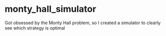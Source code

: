 # monty_hall_simulator
Got obsessed by the Monty Hall problem, so I created a simulator to clearly see which strategy is optimal
